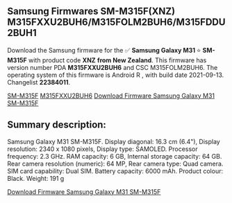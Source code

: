 <h2>Samsung Firmwares SM-M315F(XNZ) M315FXXU2BUH6/M315FOLM2BUH6/M315FDDU2BUH1</h2>
Download the Samsung firmware for the ✅ <strong>Samsung Galaxy M31 </strong> ⭐ <strong>SM-M315F</strong> with product code <strong>XNZ</strong> <strong> from New Zealand</strong>. This firmware has version number PDA <strong>M315FXXU2BUH6</strong> and CSC M315FOLM2BUH6. The operating system of this firmware is Android R , with build date 2021-09-13. Changelist <strong>22384011</strong>.


[SM-M315F](https://samfirm.shop/samsung/model/SM-M315F)
[M315FXXU2BUH6](https://samfirm.shop/samsung/pda/M315FXXU2BUH6)
[Download Firmware Samsung Galaxy M31 SM-M315F](https://samfirm.shop/samsung/firmware/457039)
<h2>Summary description:</h2>
<p>Samsung Galaxy M31 SM-M315F. Display diagonal: 16.3 cm (6.4"), Display resolution: 2340 x 1080 pixels, Display type: SAMOLED. Processor frequency: 2.3 GHz. RAM capacity: 6 GB, Internal storage capacity: 64 GB. Rear camera resolution (numeric): 64 MP, Rear camera type: Quad camera. SIM card capability: Dual SIM. Battery capacity: 6000 mAh. Product colour: Black. Weight: 191 g</p>


[Download Firmware Samsung Galaxy M31 SM-M315F](https://samfirm.shop/samsung/firmware/457039)
